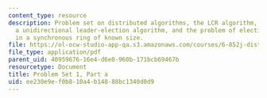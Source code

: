 ```yaml
---
content_type: resource
description: Problem set on distributed algorithms, the LCR algorithm, the HS algorithm,
  a unidirectional leader-election algorithm, and the problem of electing a leader
  in a synchronous ring of known size.
file: https://ol-ocw-studio-app-qa.s3.amazonaws.com/courses/6-852j-distributed-algorithms-fall-2009/ee230e9ef0b810a4b14888bc1340d0d9_MIT6_852JF09_pset1a.pdf
file_type: application/pdf
parent_uid: 40959676-16e4-d6e0-960b-171bcb69467b
resourcetype: Document
title: Problem Set 1, Part a
uid: ee230e9e-f0b8-10a4-b148-88bc1340d0d9
---
```

